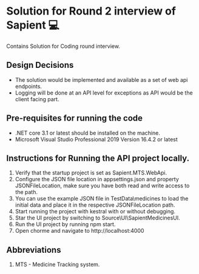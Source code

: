 # Solution for Round 2 interview of Sapient :computer:
Contains Solution for Coding round interview.

## Design Decisions
* The solution would be implemented and available as a set of web api endpoints.
* Logging will be done at an API level for exceptions as API would be the client facing part.

## Pre-requisites for running the code
* .NET core 3.1 or latest should be installed on the machine.
* Microsoft Visual Studio Professional 2019 Version 16.4.2 or latest

## Instructions for Running the API project locally.
1. Verify that the startup project is set as Sapient.MTS.WebApi.
2. Configure the JSON file location in appsettings.json and property JSONFileLocation, make sure you have both read and write access to the path.
3. You can use the example JSON file in TestData\medicines to load the initial data and place it in the respective JSONFileLocation path.
4. Start running the project with kestral with or without debugging.
5. Star the UI project by switching to Source\UI\SapientMedicinesUI.
6. Run the UI project by running npm start.
7. Open chorme and navigate to http://localhost:4000

## Abbreviations
1. MTS - Medicine Tracking system.
